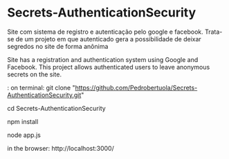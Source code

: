# Secrets-AuthenticationSecurity
Site com sistema de registro e autenticação pelo google e facebook. Trata-se de um projeto em que autenticado
gera a possibilidade de deixar segredos no site de forma anônima

Site has a registration and authentication system using Google and Facebook. 
This project allows authenticated users to leave anonymous secrets on the site.

:
on terminal:
git clone "https://github.com/Pedrobertuola/Secrets-AuthenticationSecurity.git"

cd Secrets-AuthenticationSecurity

npm install

node app.js

in the browser:
http://localhost:3000/

